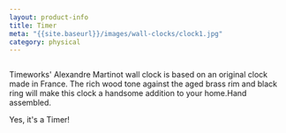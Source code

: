```yaml
---
layout: product-info
title: Timer
meta: "{{site.baseurl}}/images/wall-clocks/clock1.jpg"
category: physical
---
```


<img class="img-product" src="{{site.baseurl}}/images/wall-clocks/clock1.jpg" alt=""> 

Timeworks' Alexandre Martinot wall clock is based on an original clock made in France. The rich wood tone against the aged brass rim and black ring will make this clock a handsome addition to your home.Hand assembled.

Yes, it's a Timer!
